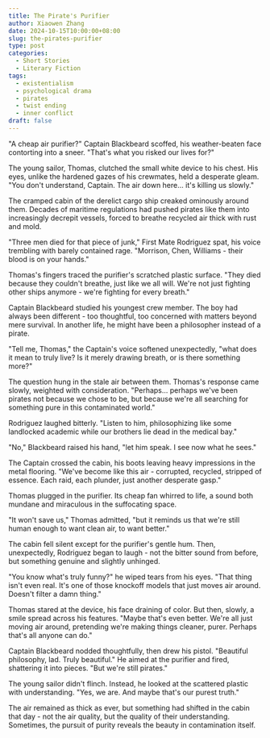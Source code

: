 ```yaml
---
title: The Pirate's Purifier
author: Xiaowen Zhang
date: 2024-10-15T10:00:00+08:00
slug: the-pirates-purifier
type: post
categories:
  - Short Stories
  - Literary Fiction
tags:
  - existentialism 
  - psychological drama
  - pirates
  - twist ending
  - inner conflict
draft: false
---
```


"A cheap air purifier?" Captain Blackbeard scoffed, his weather-beaten face contorting into a sneer. "That's what you risked our lives for?"

The young sailor, Thomas, clutched the small white device to his chest. His eyes, unlike the hardened gazes of his crewmates, held a desperate gleam. "You don't understand, Captain. The air down here... it's killing us slowly."

The cramped cabin of the derelict cargo ship creaked ominously around them. Decades of maritime regulations had pushed pirates like them into increasingly decrepit vessels, forced to breathe recycled air thick with rust and mold.

"Three men died for that piece of junk," First Mate Rodriguez spat, his voice trembling with barely contained rage. "Morrison, Chen, Williams - their blood is on your hands."

Thomas's fingers traced the purifier's scratched plastic surface. "They died because they couldn't breathe, just like we all will. We're not just fighting other ships anymore - we're fighting for every breath."

Captain Blackbeard studied his youngest crew member. The boy had always been different - too thoughtful, too concerned with matters beyond mere survival. In another life, he might have been a philosopher instead of a pirate.

"Tell me, Thomas," the Captain's voice softened unexpectedly, "what does it mean to truly live? Is it merely drawing breath, or is there something more?"

The question hung in the stale air between them. Thomas's response came slowly, weighted with consideration. "Perhaps... perhaps we've been pirates not because we chose to be, but because we're all searching for something pure in this contaminated world."

Rodriguez laughed bitterly. "Listen to him, philosophizing like some landlocked academic while our brothers lie dead in the medical bay."

"No," Blackbeard raised his hand, "let him speak. I see now what he sees."

The Captain crossed the cabin, his boots leaving heavy impressions in the metal flooring. "We've become like this air - corrupted, recycled, stripped of essence. Each raid, each plunder, just another desperate gasp."

Thomas plugged in the purifier. Its cheap fan whirred to life, a sound both mundane and miraculous in the suffocating space.

"It won't save us," Thomas admitted, "but it reminds us that we're still human enough to want clean air, to want better."

The cabin fell silent except for the purifier's gentle hum. Then, unexpectedly, Rodriguez began to laugh - not the bitter sound from before, but something genuine and slightly unhinged.

"You know what's truly funny?" he wiped tears from his eyes. "That thing isn't even real. It's one of those knockoff models that just moves air around. Doesn't filter a damn thing."

Thomas stared at the device, his face draining of color. But then, slowly, a smile spread across his features. "Maybe that's even better. We're all just moving air around, pretending we're making things cleaner, purer. Perhaps that's all anyone can do."

Captain Blackbeard nodded thoughtfully, then drew his pistol. "Beautiful philosophy, lad. Truly beautiful." He aimed at the purifier and fired, shattering it into pieces. "But we're still pirates."

The young sailor didn't flinch. Instead, he looked at the scattered plastic with understanding. "Yes, we are. And maybe that's our purest truth."

The air remained as thick as ever, but something had shifted in the cabin that day - not the air quality, but the quality of their understanding. Sometimes, the pursuit of purity reveals the beauty in contamination itself.